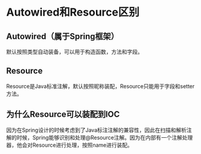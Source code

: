 # Autowired和Resource区别

## Autowired（属于Spring框架）

默认按照类型自动装备，可以用于构造函数，方法和字段。

## Resource

Resource是Java标准注解，默认按照昵称装配，Resource只能用于字段和setter方法。

## 为什么Resource可以装配到IOC

因为在Spring设计的时候考虑到了Java标注注解的兼容性，因此在扫描和解析注解的时候，Spring能够识别和处理@Resource注解。因为在内部有一个注解处理器，他会对Resource进行处理，按照name进行装配。
